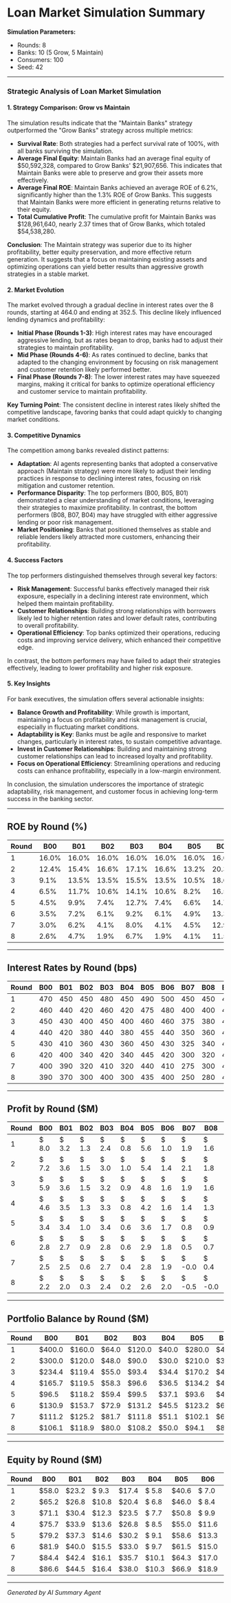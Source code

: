 # Loan Market Simulation Summary

**Simulation Parameters:**
- Rounds: 8
- Banks: 10 (5 Grow, 5 Maintain)
- Consumers: 100
- Seed: 42

---

### Strategic Analysis of Loan Market Simulation

#### 1. Strategy Comparison: Grow vs Maintain

The simulation results indicate that the "Maintain Banks" strategy outperformed the "Grow Banks" strategy across multiple metrics:

- **Survival Rate**: Both strategies had a perfect survival rate of 100%, with all banks surviving the simulation.
- **Average Final Equity**: Maintain Banks had an average final equity of $50,592,328, compared to Grow Banks' $21,907,656. This indicates that Maintain Banks were able to preserve and grow their assets more effectively.
- **Average Final ROE**: Maintain Banks achieved an average ROE of 6.2%, significantly higher than the 1.3% ROE of Grow Banks. This suggests that Maintain Banks were more efficient in generating returns relative to their equity.
- **Total Cumulative Profit**: The cumulative profit for Maintain Banks was $128,961,640, nearly 2.37 times that of Grow Banks, which totaled $54,538,280.

**Conclusion**: The Maintain strategy was superior due to its higher profitability, better equity preservation, and more effective return generation. It suggests that a focus on maintaining existing assets and optimizing operations can yield better results than aggressive growth strategies in a stable market.

#### 2. Market Evolution

The market evolved through a gradual decline in interest rates over the 8 rounds, starting at 464.0 and ending at 352.5. This decline likely influenced lending dynamics and profitability:

- **Initial Phase (Rounds 1-3)**: High interest rates may have encouraged aggressive lending, but as rates began to drop, banks had to adjust their strategies to maintain profitability.
- **Mid Phase (Rounds 4-6)**: As rates continued to decline, banks that adapted to the changing environment by focusing on risk management and customer retention likely performed better.
- **Final Phase (Rounds 7-8)**: The lower interest rates may have squeezed margins, making it critical for banks to optimize operational efficiency and customer service to maintain profitability.

**Key Turning Point**: The consistent decline in interest rates likely shifted the competitive landscape, favoring banks that could adapt quickly to changing market conditions.

#### 3. Competitive Dynamics

The competition among banks revealed distinct patterns:

- **Adaptation**: AI agents representing banks that adopted a conservative approach (Maintain strategy) were more likely to adjust their lending practices in response to declining interest rates, focusing on risk mitigation and customer retention.
- **Performance Disparity**: The top performers (B00, B05, B01) demonstrated a clear understanding of market conditions, leveraging their strategies to maximize profitability. In contrast, the bottom performers (B08, B07, B04) may have struggled with either aggressive lending or poor risk management.
- **Market Positioning**: Banks that positioned themselves as stable and reliable lenders likely attracted more customers, enhancing their profitability.

#### 4. Success Factors

The top performers distinguished themselves through several key factors:

- **Risk Management**: Successful banks effectively managed their risk exposure, especially in a declining interest rate environment, which helped them maintain profitability.
- **Customer Relationships**: Building strong relationships with borrowers likely led to higher retention rates and lower default rates, contributing to overall profitability.
- **Operational Efficiency**: Top banks optimized their operations, reducing costs and improving service delivery, which enhanced their competitive edge.

In contrast, the bottom performers may have failed to adapt their strategies effectively, leading to lower profitability and higher risk exposure.

#### 5. Key Insights

For bank executives, the simulation offers several actionable insights:

- **Balance Growth and Profitability**: While growth is important, maintaining a focus on profitability and risk management is crucial, especially in fluctuating market conditions.
- **Adaptability is Key**: Banks must be agile and responsive to market changes, particularly in interest rates, to sustain competitive advantage.
- **Invest in Customer Relationships**: Building and maintaining strong customer relationships can lead to increased loyalty and profitability.
- **Focus on Operational Efficiency**: Streamlining operations and reducing costs can enhance profitability, especially in a low-margin environment.

In conclusion, the simulation underscores the importance of strategic adaptability, risk management, and customer focus in achieving long-term success in the banking sector.

---

## ROE by Round (%)

| Round | B00 | B01 | B02 | B03 | B04 | B05 | B06 | B07 | B08 | B09 |
|-------|------|------|------|------|------|------|------|------|------|------|
|     1 | 16.0% | 16.0% | 16.0% | 16.0% | 16.0% | 16.0% | 16.0% | 16.0% | 16.0% | 16.0% |
|     2 | 12.4% | 15.4% | 16.6% | 17.1% | 16.6% | 13.2% | 20.3% | 15.3% | 15.3% | 15.5% |
|     3 | 9.1% | 13.5% | 13.5% | 15.5% | 13.5% | 10.5% | 18.6% | 11.7% | 11.9% | 14.0% |
|     4 | 6.5% | 11.7% | 10.6% | 14.1% | 10.6% | 8.2% | 16.5% | 8.1% | 8.7% | 12.6% |
|     5 | 4.5% | 9.9% | 7.4% | 12.7% | 7.4% | 6.6% | 14.7% | 4.2% | 5.3% | 11.2% |
|     6 | 3.5% | 7.2% | 6.1% | 9.2% | 6.1% | 4.9% | 13.3% | 2.4% | 3.9% | 8.3% |
|     7 | 3.0% | 6.2% | 4.1% | 8.0% | 4.1% | 4.5% | 12.9% | -0.0% | 2.2% | 7.3% |
|     8 | 2.6% | 4.7% | 1.9% | 6.7% | 1.9% | 4.1% | 11.5% | -2.3% | -0.0% | 6.0% |

---

## Interest Rates by Round (bps)

| Round | B00 | B01 | B02 | B03 | B04 | B05 | B06 | B07 | B08 | B09 |
|-------|------|------|------|------|------|------|------|------|------|------|
|     1 | 470 | 450 | 450 | 480 | 450 | 490 | 500 | 450 | 450 | 450 |
|     2 | 460 | 440 | 420 | 460 | 420 | 475 | 480 | 400 | 400 | 460 |
|     3 | 450 | 430 | 400 | 450 | 400 | 460 | 460 | 375 | 380 | 450 |
|     4 | 440 | 420 | 380 | 440 | 380 | 455 | 440 | 350 | 360 | 440 |
|     5 | 430 | 410 | 360 | 430 | 360 | 450 | 430 | 325 | 340 | 430 |
|     6 | 420 | 400 | 340 | 420 | 340 | 445 | 420 | 300 | 320 | 420 |
|     7 | 400 | 390 | 320 | 410 | 320 | 440 | 410 | 275 | 300 | 410 |
|     8 | 390 | 370 | 300 | 400 | 300 | 435 | 400 | 250 | 280 | 400 |

---

## Profit by Round ($M)

| Round | B00 | B01 | B02 | B03 | B04 | B05 | B06 | B07 | B08 | B09 |
|-------|------|------|------|------|------|------|------|------|------|------|
|     1 | $ 8.0 | $ 3.2 | $ 1.3 | $ 2.4 | $ 0.8 | $ 5.6 | $ 1.0 | $ 1.9 | $ 1.6 | $ 2.9 |
|     2 | $ 7.2 | $ 3.6 | $ 1.5 | $ 3.0 | $ 1.0 | $ 5.4 | $ 1.4 | $ 2.1 | $ 1.8 | $ 3.2 |
|     3 | $ 5.9 | $ 3.6 | $ 1.5 | $ 3.2 | $ 0.9 | $ 4.8 | $ 1.6 | $ 1.9 | $ 1.6 | $ 3.4 |
|     4 | $ 4.6 | $ 3.5 | $ 1.3 | $ 3.3 | $ 0.8 | $ 4.2 | $ 1.6 | $ 1.4 | $ 1.3 | $ 3.5 |
|     5 | $ 3.4 | $ 3.4 | $ 1.0 | $ 3.4 | $ 0.6 | $ 3.6 | $ 1.7 | $ 0.8 | $ 0.9 | $ 3.5 |
|     6 | $ 2.8 | $ 2.7 | $ 0.9 | $ 2.8 | $ 0.6 | $ 2.9 | $ 1.8 | $ 0.5 | $ 0.7 | $ 2.9 |
|     7 | $ 2.5 | $ 2.5 | $ 0.6 | $ 2.7 | $ 0.4 | $ 2.8 | $ 1.9 |$ -0.0 | $ 0.4 | $ 2.7 |
|     8 | $ 2.2 | $ 2.0 | $ 0.3 | $ 2.4 | $ 0.2 | $ 2.6 | $ 2.0 |$ -0.5 |$ -0.0 | $ 2.4 |

---

## Portfolio Balance by Round ($M)

| Round | B00 | B01 | B02 | B03 | B04 | B05 | B06 | B07 | B08 | B09 |
|-------|------|------|------|------|------|------|------|------|------|------|
|     1 | $400.0 | $160.0 | $64.0 | $120.0 | $40.0 | $280.0 | $48.0 | $96.0 | $80.0 | $144.0 |
|     2 | $300.0 | $120.0 | $48.0 | $90.0 | $30.0 | $210.0 | $36.0 | $72.0 | $60.0 | $108.0 |
|     3 | $234.4 | $119.4 | $55.0 | $93.4 | $34.4 | $170.2 | $41.3 | $82.6 | $68.7 | $103.0 |
|     4 | $165.7 | $119.5 | $58.3 | $96.6 | $36.5 | $134.2 | $45.8 | $86.2 | $71.8 | $101.4 |
|     5 | $96.5 | $118.2 | $59.4 | $99.5 | $37.1 | $93.6 | $49.7 | $85.5 | $71.6 | $101.1 |
|     6 | $130.9 | $153.7 | $72.9 | $131.2 | $45.5 | $123.2 | $64.2 | $102.5 | $86.5 | $134.8 |
|     7 | $111.2 | $125.2 | $81.7 | $111.8 | $51.1 | $102.1 | $69.9 | $105.0 | $94.8 | $116.0 |
|     8 | $106.1 | $118.9 | $80.0 | $108.2 | $50.0 | $94.1 | $83.1 | $105.6 | $90.8 | $111.1 |

---

## Equity by Round ($M)

| Round | B00 | B01 | B02 | B03 | B04 | B05 | B06 | B07 | B08 | B09 |
|-------|------|------|------|------|------|------|------|------|------|------|
|     1 | $58.0 | $23.2 | $ 9.3 | $17.4 | $ 5.8 | $40.6 | $ 7.0 | $13.9 | $11.6 | $20.9 |
|     2 | $65.2 | $26.8 | $10.8 | $20.4 | $ 6.8 | $46.0 | $ 8.4 | $16.1 | $13.4 | $24.1 |
|     3 | $71.1 | $30.4 | $12.3 | $23.5 | $ 7.7 | $50.8 | $ 9.9 | $17.9 | $15.0 | $27.5 |
|     4 | $75.7 | $33.9 | $13.6 | $26.8 | $ 8.5 | $55.0 | $11.6 | $19.4 | $16.3 | $31.0 |
|     5 | $79.2 | $37.3 | $14.6 | $30.2 | $ 9.1 | $58.6 | $13.3 | $20.2 | $17.1 | $34.5 |
|     6 | $81.9 | $40.0 | $15.5 | $33.0 | $ 9.7 | $61.5 | $15.0 | $20.7 | $17.8 | $37.3 |
|     7 | $84.4 | $42.4 | $16.1 | $35.7 | $10.1 | $64.3 | $17.0 | $20.7 | $18.2 | $40.0 |
|     8 | $86.6 | $44.5 | $16.4 | $38.0 | $10.3 | $66.9 | $18.9 | $20.2 | $18.2 | $42.4 |

---

*Generated by AI Summary Agent*
